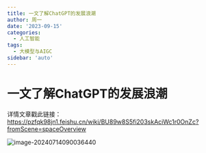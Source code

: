 ```yaml
---
title: 一文了解ChatGPT的发展浪潮
author: 周一
date: '2023-09-15'
categories:
  - 人工智能
tags:
  - 大模型与AIGC
sidebar: 'auto'
---
```




# 一文了解ChatGPT的发展浪潮

详情文章戳此链接：https://pzfqk98jn1.feishu.cn/wiki/BU89w8S5fi203skAciWc1r0OnZc?fromScene=spaceOverview

![image-20240714090036440](https://mondaylab-1309616765.cos.ap-shanghai.myqcloud.com/images/202407140900725.png)